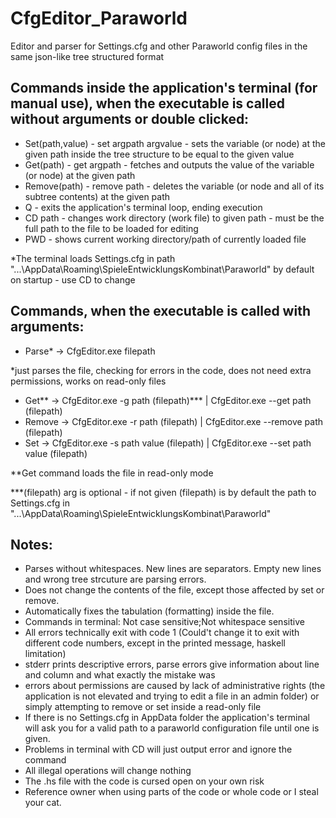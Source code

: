 # CfgEditor_Paraworld
Editor and parser for Settings.cfg and other Paraworld config files in the same json-like tree structured format


## Commands inside the application's terminal (for manual use), when the executable is called without arguments or double clicked:
* Set(path,value) - set argpath argvalue - sets the variable (or node) at the given path inside the tree structure to be equal to the given value
* Get(path) - get argpath - fetches and outputs the value of the variable (or node) at the given path
* Remove(path) - remove path - deletes the variable (or node and all of its subtree contents) at the given path
* Q - exits the application's terminal loop, ending execution
* CD path - changes work directory (work file) to given path - must be the full path to the file to be loaded for editing
* PWD - shows current working directory/path of currently loaded file

*The terminal loads Settings.cfg in path "...\AppData\Roaming\SpieleEntwicklungsKombinat\Paraworld" by default on startup - use CD to change


## Commands, when the executable is called with arguments:
 * Parse* -> CfgEditor.exe filepath

 *just parses the file, checking for errors in the code, does not need extra permissions, works on read-only files

 * Get** -> CfgEditor.exe -g path (filepath)*** | CfgEditor.exe --get path (filepath)
 * Remove -> CfgEditor.exe -r path (filepath) | CfgEditor.exe --remove path (filepath)
 * Set -> CfgEditor.exe -s path value (filepath) | CfgEditor.exe --set path value (filepath)

 **Get command loads the file in read-only mode

 ***(filepath) arg is optional - if not given (filepath) is by default the path to Settings.cfg in "...\AppData\Roaming\SpieleEntwicklungsKombinat\Paraworld"

## Notes:
* Parses without whitespaces. New lines are separators. Empty new lines and wrong tree strcuture are parsing errors.
* Does not change the contents of the file, except those affected by set or remove.
* Automatically fixes the tabulation (formatting) inside the file.
* Commands in terminal: Not case sensitive;Not whitespace sensitive
* All errors technically exit with code 1 (Could't change it to exit with different code numbers, except in the printed message, haskell limitation)
* stderr prints descriptive errors, parse errors give information about line and column and what exactly the mistake was
* errors about permissions are caused by lack of administrative rights (the application is not elevated and trying to edit a file in an admin folder)
  or simply attempting to remove or set inside a read-only file
* If there is no Settings.cfg in AppData folder the application's terminal will ask you for a valid path to a paraworld configuration file
  until one is given.
* Problems in terminal with CD will just output error and ignore the command
* All illegal operations will change nothing
* The .hs file with the code is cursed open on your own risk
* Reference owner when using parts of the code or whole code or I steal your cat.
